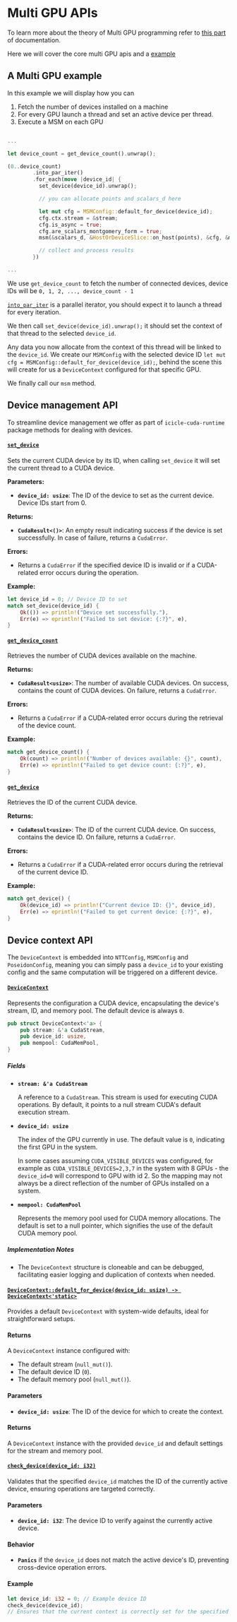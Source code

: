 # Multi GPU APIs

To learn more about the theory of Multi GPU programming refer to [this part](../multi-gpu.md) of documentation.

Here we will cover the core multi GPU apis and a [example](#a-multi-gpu-example)


## A Multi GPU example

In this example we will display how you can

1. Fetch the number of devices installed on a machine
2. For every GPU launch a thread and set an active device per thread.
3. Execute a MSM on each GPU



```rust

...

let device_count = get_device_count().unwrap();

(0..device_count)
        .into_par_iter()
        .for_each(move |device_id| {
          set_device(device_id).unwrap();

          // you can allocate points and scalars_d here

          let mut cfg = MSMConfig::default_for_device(device_id);
          cfg.ctx.stream = &stream;
          cfg.is_async = true;
          cfg.are_scalars_montgomery_form = true;
          msm(&scalars_d, &HostOrDeviceSlice::on_host(points), &cfg, &mut msm_results).unwrap();

          // collect and process results
        })

...
```


We use `get_device_count` to fetch the number of connected devices, device IDs will be `0, 1, 2, ..., device_count - 1`

[`into_par_iter`](https://docs.rs/rayon/latest/rayon/iter/trait.IntoParallelIterator.html#tymethod.into_par_iter) is a parallel iterator, you should expect it to launch a thread for every iteration.

We then call `set_device(device_id).unwrap();` it should set the context of that thread to the selected `device_id`.

Any data you now allocate from the context of this thread will be linked to the `device_id`. We create our `MSMConfig` with the selected device ID `let mut cfg = MSMConfig::default_for_device(device_id);`, behind the scene this will create for us a `DeviceContext` configured for that specific GPU. 

We finally call our `msm` method.


## Device management API

To streamline device management we offer as part of `icicle-cuda-runtime` package methods for dealing with devices.

#### [`set_device`](https://github.com/ingonyama-zk/icicle/blob/e6035698b5e54632f2c44e600391352ccc11cad4/wrappers/rust/icicle-cuda-runtime/src/device.rs#L6)

Sets the current CUDA device by its ID, when calling `set_device` it will set the current thread to a CUDA device.

**Parameters:**

- **`device_id: usize`**: The ID of the device to set as the current device. Device IDs start from 0.

**Returns:**

- **`CudaResult<()>`**: An empty result indicating success if the device is set successfully. In case of failure, returns a `CudaError`.

**Errors:**

- Returns a `CudaError` if the specified device ID is invalid or if a CUDA-related error occurs during the operation.

**Example:**

```rust
let device_id = 0; // Device ID to set
match set_device(device_id) {
    Ok(()) => println!("Device set successfully."),
    Err(e) => eprintln!("Failed to set device: {:?}", e),
}
```

#### [`get_device_count`](https://github.com/ingonyama-zk/icicle/blob/e6035698b5e54632f2c44e600391352ccc11cad4/wrappers/rust/icicle-cuda-runtime/src/device.rs#L10)

Retrieves the number of CUDA devices available on the machine.

**Returns:**

- **`CudaResult<usize>`**: The number of available CUDA devices. On success, contains the count of CUDA devices. On failure, returns a `CudaError`.

**Errors:**

- Returns a `CudaError` if a CUDA-related error occurs during the retrieval of the device count.

**Example:**

```rust
match get_device_count() {
    Ok(count) => println!("Number of devices available: {}", count),
    Err(e) => eprintln!("Failed to get device count: {:?}", e),
}
```

#### [`get_device`](https://github.com/ingonyama-zk/icicle/blob/e6035698b5e54632f2c44e600391352ccc11cad4/wrappers/rust/icicle-cuda-runtime/src/device.rs#L15)

Retrieves the ID of the current CUDA device.

**Returns:**

- **`CudaResult<usize>`**: The ID of the current CUDA device. On success, contains the device ID. On failure, returns a `CudaError`.

**Errors:**

- Returns a `CudaError` if a CUDA-related error occurs during the retrieval of the current device ID.

**Example:**

```rust
match get_device() {
    Ok(device_id) => println!("Current device ID: {}", device_id),
    Err(e) => eprintln!("Failed to get current device: {:?}", e),
}
```

## Device context API

The `DeviceContext` is embedded into `NTTConfig`, `MSMConfig` and `PoseidonConfig`, meaning you can simply pass a `device_id` to your existing config and the same computation will be triggered on a different device.

#### [`DeviceContext`](https://github.com/ingonyama-zk/icicle/blob/e6035698b5e54632f2c44e600391352ccc11cad4/wrappers/rust/icicle-cuda-runtime/src/device_context.rs#L11)

Represents the configuration a CUDA device, encapsulating the device's stream, ID, and memory pool. The default device is always `0`.

```rust
pub struct DeviceContext<'a> {
    pub stream: &'a CudaStream,
    pub device_id: usize,
    pub mempool: CudaMemPool,
}
```

##### Fields

- **`stream: &'a CudaStream`**

  A reference to a `CudaStream`. This stream is used for executing CUDA operations. By default, it points to a null stream CUDA's default execution stream.

- **`device_id: usize`**

  The index of the GPU currently in use. The default value is `0`, indicating the first GPU in the system.

  In some cases assuming `CUDA_VISIBLE_DEVICES` was configured, for example as `CUDA_VISIBLE_DEVICES=2,3,7` in the system with 8 GPUs - the `device_id=0` will correspond to GPU with id 2. So the mapping may not always be a direct reflection of the number of GPUs installed on a system.

- **`mempool: CudaMemPool`**

  Represents the memory pool used for CUDA memory allocations. The default is set to a null pointer, which signifies the use of the default CUDA memory pool.

##### Implementation Notes

- The `DeviceContext` structure is cloneable and can be debugged, facilitating easier logging and duplication of contexts when needed.


#### [`DeviceContext::default_for_device(device_id: usize) -> DeviceContext<'static>`](https://github.com/ingonyama-zk/icicle/blob/e6035698b5e54632f2c44e600391352ccc11cad4/wrappers/rust/icicle-cuda-runtime/src/device_context.rs#L30)

Provides a default `DeviceContext` with system-wide defaults, ideal for straightforward setups.

#### Returns

A `DeviceContext` instance configured with:
- The default stream (`null_mut()`).
- The default device ID (`0`).
- The default memory pool (`null_mut()`).

#### Parameters

- **`device_id: usize`**: The ID of the device for which to create the context.

#### Returns

A `DeviceContext` instance with the provided `device_id` and default settings for the stream and memory pool.


#### [`check_device(device_id: i32)`](https://github.com/vhnatyk/icicle/blob/eef6876b037a6b0797464e7cdcf9c1ecfcf41808/wrappers/rust/icicle-cuda-runtime/src/device_context.rs#L42)

Validates that the specified `device_id` matches the ID of the currently active device, ensuring operations are targeted correctly.

#### Parameters

- **`device_id: i32`**: The device ID to verify against the currently active device.

#### Behavior

- **`Panics`** if the `device_id` does not match the active device's ID, preventing cross-device operation errors.

#### Example

```rust
let device_id: i32 = 0; // Example device ID
check_device(device_id);
// Ensures that the current context is correctly set for the specified device ID.
```
